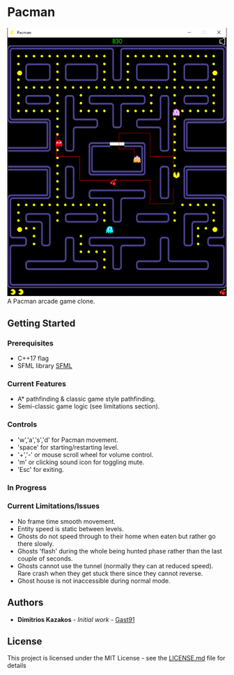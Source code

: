# Pacman
![Pacman](preview.png?raw=true "Pacman")
A Pacman arcade game clone.

## Getting Started

### Prerequisites
* C++17 flag
* SFML library [SFML](https://github.com/SFML/SFML)

### Current Features
* A* pathfinding & classic game style pathfinding.
* Semi-classic game logic (see limitations section).

### Controls
* 'w','a','s','d' for Pacman movement.
* 'space' for starting/restarting level.
* '+','-' or mouse scroll wheel for volume control.
* 'm' or clicking sound icon for toggling mute.
* 'Esc' for exiting.

### In Progress

### Current Limitations/Issues
* No frame time smooth movement.
* Entity speed is static between levels.
* Ghosts do not speed through to their home when eaten but rather go there slowly.
* Ghosts 'flash' during the whole being hunted phase rather than the last couple of seconds.
* Ghosts cannot use the tunnel (normally they can at reduced speed). Rare crash when they get stuck there since they cannot reverse.
* Ghost house is not inaccessible during normal mode.

## Authors

* **Dimitrios Kazakos** - *Initial work* - [Gast91](https://github.com/Gast91)

## License

This project is licensed under the MIT License - see the [LICENSE.md](LICENSE.md) file for details
